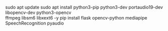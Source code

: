 sudo apt update
sudo apt install python3-pip python3-dev portaudio19-dev \
                 libopencv-dev python3-opencv \
                 ffmpeg libsm6 libxext6 -y
pip install flask opencv-python mediapipe SpeechRecognition pyaudio
